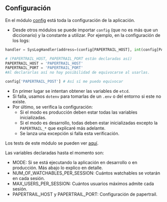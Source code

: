 ## Configuración

En el módulo [config](app/config/config.py) está toda la configuración de la aplicación.
- Desde otros módulos se puede importar `config` (que no es más que un diccionario) y la constante a utilizar. 
Por ejemplo, en la configuración de los logs:
```python
handler = SysLogHandler(address=(config[PAPERTRAIL_HOST], int(config[PAPERTRAIL_PORT])))

# (PAPERTRAIL_HOST, PAPERTRAIL_PORT están declaradas así)
PAPERTRAIL_HOST = 'PAPERTRAIL_HOST'
PAPERTRAIL_PORT = 'PAPERTRAIL_PORT'
#Al declararlas así no hay posibilidad de equivocarse al usarlas.

config['PAPERTRAIL_POST'] # Así sí me puedo equivocar

```
- En primer lugar se intentan obtener las variables de `etcd`.
- Si falla, usamos `dotenv` para tomarlas de un `.env` o del entorno si este no existe.
- Por último, se verifica la configuración:
    - Si el modo es producción deben estar todas las variables inicializadas.
    - Si el modo es desarrollo, todas deben estar inicializadas excepto la `PAPERTRAIL_*`  que explicaré más adelante.
    - Se lanza una excepción si falla esta verificación.


Los tests de este módulo se pueden ver [aquí](app/tests/unit/test_config.py).

Las variables declaradas hasta el momento son:
- MODE: Si se está ejecutando la aplicación en desarrollo o en producción. Más abajo lo explico en detalle.
-  NUM_OF_WATCHABLES_PER_SESSION: Cuántos watchables se votarán en cada sesión.
-  MAX_USERS_PER_SESSION: Cuántos usuarios máximos admite cada sesión.
-  PAPERTRAIL_HOST y PAPERTRAIL_PORT: Configuración de papertrail.
